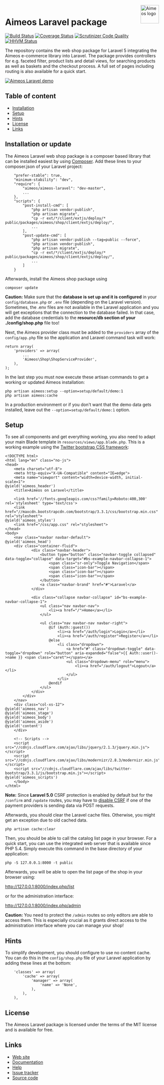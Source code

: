 <a href="https://aimeos.org/">
    <img src="https://aimeos.org/fileadmin/template/icons/logo.png" alt="Aimeos logo" title="Aimeos" align="right" height="60" />
</a>

# Aimeos Laravel package
[![Build Status](https://travis-ci.org/aimeos/aimeos-laravel.svg)](https://travis-ci.org/aimeos/aimeos-laravel)
[![Coverage Status](https://coveralls.io/repos/aimeos/aimeos-laravel/badge.svg?branch=master&service=github)](https://coveralls.io/github/aimeos/aimeos-laravel?branch=master)
[![Scrutinizer Code Quality](https://scrutinizer-ci.com/g/aimeos/aimeos-laravel/badges/quality-score.png?b=master)](https://scrutinizer-ci.com/g/aimeos/aimeos-laravel/?branch=master)
[![HHVM Status](http://hhvm.h4cc.de/badge/aimeos/aimeos-laravel.svg)](http://hhvm.h4cc.de/package/aimeos/aimeos-laravel)

The repository contains the web shop package for Laravel 5
integrating the Aimeos e-commerce library into Laravel. The package provides
controllers for e.g. faceted filter, product lists and detail views, for
searching products as well as baskets and the checkout process. A full set of
pages including routing is also available for a quick start.

[![Aimeos Laravel demo](https://aimeos.org/fileadmin/user_upload/laravel-demo.jpg)](http://laravel.demo.aimeos.org/)

## Table of content

- [Installation](#installation)
- [Setup](#setup)
- [Hints](#hints)
- [License](#license)
- [Links](#links)

## Installation or update

The Aimeos Laravel web shop package is a composer based library that can be
installed easiest by using [Composer](https://getcomposer.org). Add these lines
to your composer.json of your Laravel project:

```
    "prefer-stable": true,
    "minimum-stability": "dev",
    "require": {
        "aimeos/aimeos-laravel": "dev-master",
        ...
    },
    "scripts": {
        "post-install-cmd": [
            "php artisan vendor:publish",
            "php artisan migrate",
            "cp -r ext/*/client/extjs/deploy/* public/packages/aimeos/shop/client/extjs/deploy/",
            ...
        ],
        "post-update-cmd": [
            "php artisan vendor:publish --tag=public --force",
            "php artisan vendor:publish",
            "php artisan migrate",
            "cp -r ext/*/client/extjs/deploy/* public/packages/aimeos/shop/client/extjs/deploy/",
            ...
        ]
    }
```

Afterwards, install the Aimeos shop package using

`composer update`


**Caution:** Make sure that the **database is set up and it is configured** in your
`config/database.php` or `.env` file (depending on the Laravel version). Sometimes,
the .env files are not available in the Laravel application and you will get exceptions
that the connection to the database failed. In that case, add the database credentials
to the **resource/db section of your ./config/shop.php** file too! 

Next, the Aimeos provider class must be added to the `providers` array of the
`config/app.php` file so the application and Laravel command task will work:

```
return array(
    'providers' => array(
        ...
        'Aimeos\Shop\ShopServiceProvider',
    ),
);
```

In the last step you must now execute these artisan commands to get a working
or updated Aimeos installation:

```
php artisan aimeos:setup --option=setup/default/demo:1
php artisan aimeos:cache
```

In a production environment or if you don't want that the demo data gets
installed, leave out the `--option=setup/default/demo:1` option.

## Setup

To see all components and get everything working, you also need to adapt your
main Blade template in `resources/views/app.blade.php`. This is a working
example using the [Twitter bootstrap CSS framework](http://getbootstrap.com/):

```
<!DOCTYPE html>
<html lang="en" class="no-js">
<head>
	<meta charset="utf-8">
	<meta http-equiv="X-UA-Compatible" content="IE=edge">
	<meta name="viewport" content="width=device-width, initial-scale=1">
@yield('aimeos_header')
	<title>Aimeos on Laravel</title>

	<link href='//fonts.googleapis.com/css?family=Roboto:400,300' rel='stylesheet' type='text/css'>
    <link href="//maxcdn.bootstrapcdn.com/bootstrap/3.3.1/css/bootstrap.min.css" rel="stylesheet">
@yield('aimeos_styles')
	<link href="/css/app.css" rel="stylesheet">
</head>
<body>
	<nav class="navbar navbar-default">
@yield('aimeos_head')
	<div class="container-fluid">
			<div class="navbar-header">
				<button type="button" class="navbar-toggle collapsed" data-toggle="collapse" data-target="#bs-example-navbar-collapse-1">
					<span class="sr-only">Toggle Navigation</span>
					<span class="icon-bar"></span>
					<span class="icon-bar"></span>
					<span class="icon-bar"></span>
				</button>
				<a class="navbar-brand" href="#">Laravel</a>
			</div>

			<div class="collapse navbar-collapse" id="bs-example-navbar-collapse-1">
				<ul class="nav navbar-nav">
					<li><a href="/">Home</a></li>
				</ul>

				<ul class="nav navbar-nav navbar-right">
					@if (Auth::guest())
						<li><a href="/auth/login">Login</a></li>
						<li><a href="/auth/register">Register</a></li>
					@else
						<li class="dropdown">
							<a href="#" class="dropdown-toggle" data-toggle="dropdown" role="button" aria-expanded="false">{{ Auth::user()->name }} <span class="caret"></span></a>
							<ul class="dropdown-menu" role="menu">
								<li><a href="/auth/logout">Logout</a></li>
							</ul>
						</li>
					@endif
				</ul>
			</div>
		</div>
	</nav>
    <div class="col-xs-12">
@yield('aimeos_nav')
@yield('aimeos_stage')
@yield('aimeos_body')
@yield('aimeos_aside')
@yield('content')
	</div>

	<!-- Scripts -->
	<script src="//cdnjs.cloudflare.com/ajax/libs/jquery/2.1.3/jquery.min.js"></script>
	<script src="//cdnjs.cloudflare.com/ajax/libs/modernizr/2.8.3/modernizr.min.js"></script>
	<script src="//cdnjs.cloudflare.com/ajax/libs/twitter-bootstrap/3.3.1/js/bootstrap.min.js"></script>
@yield('aimeos_scripts')
	</body>
</html>
```

**Note:** Since **Laravel 5.0** CSRF protection is enabled by default but for the
```/confirm``` and ```/update``` routes, you may have to [disable CSRF](http://laravel.com/docs/5.1/routing#csrf-excluding-uris)
if one of the payment providers is sending data via POST requests.

Afterwards, you should clear the Laravel cache files. Otherwise, you might get
an exception due to old cached data.

```php artisan cache:clear```

Then, you should be able to call the catalog list page in your browser. For a
quick start, you can use the integrated web server that is available since PHP 5.4.
Simply execute this command in the base directory of your application:

```php -S 127.0.0.1:8000 -t public```

Afterwards, you will be able to open the list page of the shop in your browser using:

http://127.0.0.1:8000/index.php/list

or for the administration interface:

http://127.0.0.1:8000/index.php/admin

**Caution:** You need to protect the ```/admin``` routes so only editors are
able to access them. This is especially crucial as it grants direct access to
the administration interface where you can manage your shop!

## Hints

To simplify development, you should configure to use no content cache. You can
do this in the `config/shop.php` file of your Laravel application by adding
these lines at the bottom:

```
    'classes' => array(
        'cache' => array(
            'manager' => array(
                'name' => 'None',
            ),
        ),
    ),
```

## License

The Aimeos Laravel package is licensed under the terms of the MIT license and
is available for free.

## Links

* [Web site](https://aimeos.org/Laravel)
* [Documentation](https://aimeos.org/docs/Laravel)
* [Help](https://aimeos.org/help/laravel-package-f18/)
* [Issue tracker](https://github.com/aimeos/aimeos-laravel/issues)
* [Source code](https://github.com/aimeos/aimeos-laravel)
